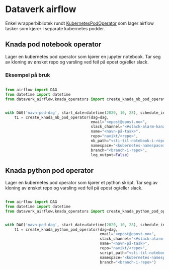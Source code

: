 # Dataverk airflow
Enkel wrapperbibliotek rundt [KubernetesPodOperator](https://airflow.apache.org/docs/stable/kubernetes.html) som lager 
airflow tasker som kjører i separate kubernetes podder.

## Knada pod notebook operator
Lager en kubernetes pod operator som kjører en jupyter notebook. Tar seg av kloning av ønsket repo og varsling ved feil
på epost og/eller slack.

### Eksempel på bruk
````python

from airflow import DAG
from datetime import datetime
from dataverk_airflow.knada_operators import create_knada_nb_pod_operator


with DAG('navn-pod-dag', start_date=datetime(2020, 10, 28), schedule_interval="*/10 * * * *") as dag:
    t1 = create_knada_nb_pod_operator(dag=dag,
                                      email="<epost@epost.no>",
                                      slack_channel="<#slack-alarm-kanal>",
                                      name="<navn-på-task>",
                                      repo="navikt/<repo>",
                                      nb_path="<sti-til-notebook-i-repo>",
                                      namespace="<kubernetes-namespace>",
                                      branch="<branch-i-repo>",
                                      log_output=False)
````

## Knada python pod operator
Lager en kubernetes pod operator som kjører et python skript. Tar seg av kloning av ønsket repo og varsling ved feil
på epost og/eller slack.

````python
  
from airflow import DAG
from datetime import datetime
from dataverk_airflow.knada_operators import create_knada_python_pod_operator


with DAG('navn-pod-dag', start_date=datetime(2020, 10, 28), schedule_interval="*/10 * * * *") as dag:
    t1 = create_knada_python_pod_operator(dag=dag,
                                          email="<epost@epost.no>",
                                          slack_channel="<#slack-alarm-kanal>",
                                          name="<navn-på-task>",
                                          repo="navikt/<repo>",
                                          script_path="<sti-til-notebook-i-repo>",
                                          namespace="<kubernetes-namespace>",
                                          branch="<branch-i-repo>")
````
